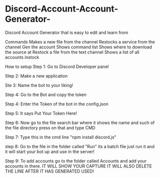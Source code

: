 # Discord-Account-Account-Generator-
Discord Account Generator that is easy to edit and learn from

Commands
<prefix add new file> Makes a new file from the channel
<prefix bulk restock> Restocks a service from the channel
<prefix gen service name> Gen the account 
<prefix help> Shows command list
<prefix repo> Shows where to download the source at
<prefix restock> Restock a file from the text channel
<prefix stock> Shows a list of all accounts instock

How to setup
Step 1: Go to Discord Developer panel

Step 2: Make a new application

Ste 3: Name the bot to your liking!

Step 4: Go to the Bot and copy the token

Step 4: Enter the Token of the bot in the config.json

Step 5: It says Put Your Token Here!

Step 6: Now go to the file search bar where it shows the name and such of the file directory press on that and type CMD

Step 7: Type this in the cmd line "npm install discord.js"

step 8: Go to the file in the folder called "Run" its a batch file just run it and it will start your bot up and use in the server!

Step 9: To add accounts go to the folder called Accounts and add your accounts in there. IT WILL SHOW YOUR CAPTURE IT WILL ALSO DELETE THE LINE AFTER IT HAS GENERATED USED!

